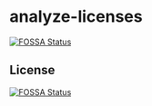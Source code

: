 # analyze-licenses
[![FOSSA Status](https://app.fossa.io/api/projects/git%2Bgithub.com%2Fericpai%2Fanalicense.svg?type=shield)](https://app.fossa.io/projects/git%2Bgithub.com%2Fericpai%2Fanalicense?ref=badge_shield)



## License
[![FOSSA Status](https://app.fossa.io/api/projects/git%2Bgithub.com%2Fericpai%2Fanalicense.svg?type=large)](https://app.fossa.io/projects/git%2Bgithub.com%2Fericpai%2Fanalicense?ref=badge_large)